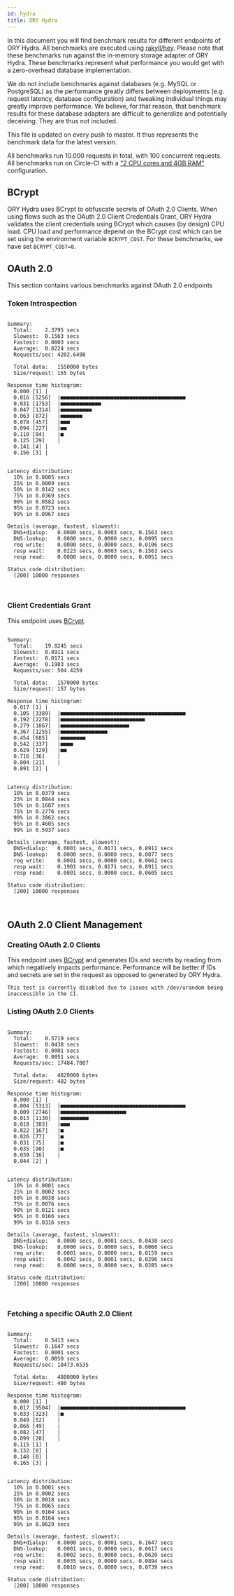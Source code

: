 ```yaml
---
id: hydra
title: ORY Hydra
---
```


In this document you will find benchmark results for different endpoints of ORY Hydra. All benchmarks are executed
using [rakyll/hey](https://github.com/rakyll/hey). Please note that these benchmarks run against the in-memory storage
adapter of ORY Hydra. These benchmarks represent what performance you would get with a zero-overhead database implementation.

We do not include benchmarks against databases (e.g. MySQL or PostgreSQL) as the performance greatly differs between
deployments (e.g. request latency, database configuration) and tweaking individual things may greatly improve performance.
We believe, for that reason, that benchmark results for these database adapters are difficult to generalize and potentially
deceiving. They are thus not included.

This file is updated on every push to master. It thus represents the benchmark data for the latest version.

All benchmarks run 10.000 requests in total, with 100 concurrent requests. All benchmarks run on Circle-CI with a
["2 CPU cores and 4GB RAM"](https://support.circleci.com/hc/en-us/articles/360000489307-Why-do-my-tests-take-longer-to-run-on-CircleCI-than-locally-)
configuration.

## BCrypt

ORY Hydra uses BCrypt to obfuscate secrets of OAuth 2.0 Clients. When using flows such as the OAuth 2.0 Client Credentials
Grant, ORY Hydra validates the client credentials using BCrypt which causes (by design) CPU load. CPU load and performance
depend on the BCrypt cost which can be set using the environment variable `BCRYPT_COST`. For these benchmarks,
we have set `BCRYPT_COST=8`.

## OAuth 2.0

This section contains various benchmarks against OAuth 2.0 endpoints

### Token Introspection

```

Summary:
  Total:	2.3795 secs
  Slowest:	0.1563 secs
  Fastest:	0.0003 secs
  Average:	0.0224 secs
  Requests/sec:	4202.6498
  
  Total data:	1550000 bytes
  Size/request:	155 bytes

Response time histogram:
  0.000 [1]	|
  0.016 [5256]	|■■■■■■■■■■■■■■■■■■■■■■■■■■■■■■■■■■■■■■■■
  0.031 [1753]	|■■■■■■■■■■■■■
  0.047 [1314]	|■■■■■■■■■■
  0.063 [872]	|■■■■■■■
  0.078 [457]	|■■■
  0.094 [227]	|■■
  0.110 [84]	|■
  0.125 [29]	|
  0.141 [4]	|
  0.156 [3]	|


Latency distribution:
  10% in 0.0005 secs
  25% in 0.0009 secs
  50% in 0.0142 secs
  75% in 0.0369 secs
  90% in 0.0582 secs
  95% in 0.0723 secs
  99% in 0.0967 secs

Details (average, fastest, slowest):
  DNS+dialup:	0.0000 secs, 0.0003 secs, 0.1563 secs
  DNS-lookup:	0.0000 secs, 0.0000 secs, 0.0095 secs
  req write:	0.0000 secs, 0.0000 secs, 0.0106 secs
  resp wait:	0.0223 secs, 0.0003 secs, 0.1563 secs
  resp read:	0.0000 secs, 0.0000 secs, 0.0051 secs

Status code distribution:
  [200]	10000 responses



```

### Client Credentials Grant

This endpoint uses [BCrypt](#bcrypt).

```

Summary:
  Total:	19.8245 secs
  Slowest:	0.8911 secs
  Fastest:	0.0171 secs
  Average:	0.1903 secs
  Requests/sec:	504.4259
  
  Total data:	1570000 bytes
  Size/request:	157 bytes

Response time histogram:
  0.017 [1]	|
  0.105 [3389]	|■■■■■■■■■■■■■■■■■■■■■■■■■■■■■■■■■■■■■■■■
  0.192 [2278]	|■■■■■■■■■■■■■■■■■■■■■■■■■■■
  0.279 [1867]	|■■■■■■■■■■■■■■■■■■■■■■
  0.367 [1255]	|■■■■■■■■■■■■■■■
  0.454 [685]	|■■■■■■■■
  0.542 [337]	|■■■■
  0.629 [129]	|■■
  0.716 [36]	|
  0.804 [21]	|
  0.891 [2]	|


Latency distribution:
  10% in 0.0379 secs
  25% in 0.0844 secs
  50% in 0.1687 secs
  75% in 0.2776 secs
  90% in 0.3862 secs
  95% in 0.4605 secs
  99% in 0.5937 secs

Details (average, fastest, slowest):
  DNS+dialup:	0.0001 secs, 0.0171 secs, 0.8911 secs
  DNS-lookup:	0.0000 secs, 0.0000 secs, 0.0077 secs
  req write:	0.0001 secs, 0.0000 secs, 0.0661 secs
  resp wait:	0.1901 secs, 0.0171 secs, 0.8911 secs
  resp read:	0.0001 secs, 0.0000 secs, 0.0605 secs

Status code distribution:
  [200]	10000 responses



```

## OAuth 2.0 Client Management

### Creating OAuth 2.0 Clients

This endpoint uses [BCrypt](#bcrypt) and generates IDs and secrets by reading from  which negatively impacts
performance. Performance will be better if IDs and secrets are set in the request as opposed to generated by ORY Hydra.

```
This test is currently disabled due to issues with /dev/urandom being inaccessible in the CI.
```

### Listing OAuth 2.0 Clients

```

Summary:
  Total:	0.5719 secs
  Slowest:	0.0438 secs
  Fastest:	0.0001 secs
  Average:	0.0051 secs
  Requests/sec:	17484.7007
  
  Total data:	4820000 bytes
  Size/request:	482 bytes

Response time histogram:
  0.000 [1]	|
  0.004 [5313]	|■■■■■■■■■■■■■■■■■■■■■■■■■■■■■■■■■■■■■■■■
  0.009 [2746]	|■■■■■■■■■■■■■■■■■■■■■
  0.013 [1130]	|■■■■■■■■■
  0.018 [383]	|■■■
  0.022 [167]	|■
  0.026 [77]	|■
  0.031 [75]	|■
  0.035 [90]	|■
  0.039 [16]	|
  0.044 [2]	|


Latency distribution:
  10% in 0.0001 secs
  25% in 0.0002 secs
  50% in 0.0038 secs
  75% in 0.0076 secs
  90% in 0.0121 secs
  95% in 0.0166 secs
  99% in 0.0316 secs

Details (average, fastest, slowest):
  DNS+dialup:	0.0000 secs, 0.0001 secs, 0.0438 secs
  DNS-lookup:	0.0000 secs, 0.0000 secs, 0.0060 secs
  req write:	0.0001 secs, 0.0000 secs, 0.0159 secs
  resp wait:	0.0042 secs, 0.0001 secs, 0.0296 secs
  resp read:	0.0006 secs, 0.0000 secs, 0.0285 secs

Status code distribution:
  [200]	10000 responses



```

### Fetching a specific OAuth 2.0 Client

```

Summary:
  Total:	0.5413 secs
  Slowest:	0.1647 secs
  Fastest:	0.0001 secs
  Average:	0.0050 secs
  Requests/sec:	18473.6535
  
  Total data:	4800000 bytes
  Size/request:	480 bytes

Response time histogram:
  0.000 [1]	|
  0.017 [9504]	|■■■■■■■■■■■■■■■■■■■■■■■■■■■■■■■■■■■■■■■■
  0.033 [323]	|■
  0.049 [52]	|
  0.066 [49]	|
  0.082 [47]	|
  0.099 [20]	|
  0.115 [1]	|
  0.132 [0]	|
  0.148 [0]	|
  0.165 [3]	|


Latency distribution:
  10% in 0.0001 secs
  25% in 0.0002 secs
  50% in 0.0018 secs
  75% in 0.0065 secs
  90% in 0.0104 secs
  95% in 0.0164 secs
  99% in 0.0629 secs

Details (average, fastest, slowest):
  DNS+dialup:	0.0000 secs, 0.0001 secs, 0.1647 secs
  DNS-lookup:	0.0001 secs, 0.0000 secs, 0.0617 secs
  req write:	0.0002 secs, 0.0000 secs, 0.0620 secs
  resp wait:	0.0035 secs, 0.0000 secs, 0.0894 secs
  resp read:	0.0010 secs, 0.0000 secs, 0.0739 secs

Status code distribution:
  [200]	10000 responses



```
